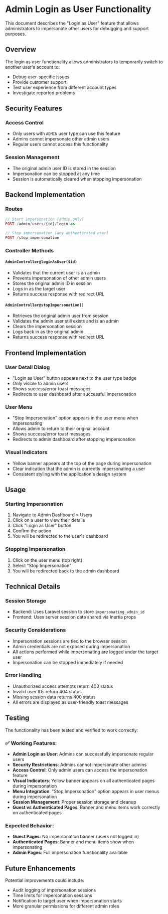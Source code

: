 # Admin Login as User Functionality

This document describes the "Login as User" feature that allows administrators to impersonate other users for debugging and support purposes.

## Overview

The login as user functionality allows administrators to temporarily switch to another user's account to:
- Debug user-specific issues
- Provide customer support
- Test user experience from different account types
- Investigate reported problems

## Security Features

### Access Control
- Only users with `ADMIN` user type can use this feature
- Admins cannot impersonate other admin users
- Regular users cannot access this functionality

### Session Management
- The original admin user ID is stored in the session
- Impersonation can be stopped at any time
- Session is automatically cleared when stopping impersonation

## Backend Implementation

### Routes
```php
// Start impersonation (admin only)
POST /admin/users/{id}/login-as

// Stop impersonation (any authenticated user)
POST /stop-impersonation
```

### Controller Methods

#### `AdminController@loginAsUser($id)`
- Validates that the current user is an admin
- Prevents impersonation of other admin users
- Stores the original admin ID in session
- Logs in as the target user
- Returns success response with redirect URL

#### `AdminController@stopImpersonation()`
- Retrieves the original admin user from session
- Validates the admin user still exists and is an admin
- Clears the impersonation session
- Logs back in as the original admin
- Returns success response with redirect URL

## Frontend Implementation

### User Detail Dialog
- "Login as User" button appears next to the user type badge
- Only visible to admin users
- Shows success/error toast messages
- Redirects to user dashboard after successful impersonation

### User Menu
- "Stop Impersonation" option appears in the user menu when impersonating
- Allows admin to return to their original account
- Shows success/error toast messages
- Redirects to admin dashboard after stopping impersonation

### Visual Indicators
- Yellow banner appears at the top of the page during impersonation
- Clear indication that the admin is currently impersonating a user
- Consistent styling with the application's design system

## Usage

### Starting Impersonation
1. Navigate to Admin Dashboard > Users
2. Click on a user to view their details
3. Click "Login as User" button
4. Confirm the action
5. You will be redirected to the user's dashboard

### Stopping Impersonation
1. Click on the user menu (top right)
2. Select "Stop Impersonation"
3. You will be redirected back to the admin dashboard

## Technical Details

### Session Storage
- Backend: Uses Laravel session to store `impersonating_admin_id`
- Frontend: Uses server session data shared via Inertia props

### Security Considerations
- Impersonation sessions are tied to the browser session
- Admin credentials are not exposed during impersonation
- All actions performed while impersonating are logged under the target user
- Impersonation can be stopped immediately if needed

### Error Handling
- Unauthorized access attempts return 403 status
- Invalid user IDs return 404 status
- Missing session data returns 400 status
- All errors are displayed as user-friendly toast messages

## Testing

The functionality has been tested and verified to work correctly:

### ✅ **Working Features:**
- **Admin Login as User**: Admins can successfully impersonate regular users
- **Security Restrictions**: Admins cannot impersonate other admins
- **Access Control**: Only admin users can access the impersonation feature
- **Visual Indicators**: Yellow banner appears on all authenticated pages during impersonation
- **Menu Integration**: "Stop Impersonation" option appears in user menus during impersonation
- **Session Management**: Proper session storage and cleanup
- **Guest vs Authenticated Pages**: Banner and menu items work correctly on authenticated pages

### **Expected Behavior:**
- **Guest Pages**: No impersonation banner (users not logged in)
- **Authenticated Pages**: Banner and menu items show when impersonating
- **Admin Pages**: Full impersonation functionality available

## Future Enhancements

Potential improvements could include:
- Audit logging of impersonation sessions
- Time limits for impersonation sessions
- Notification to target user when impersonation starts
- More granular permissions for different admin roles 